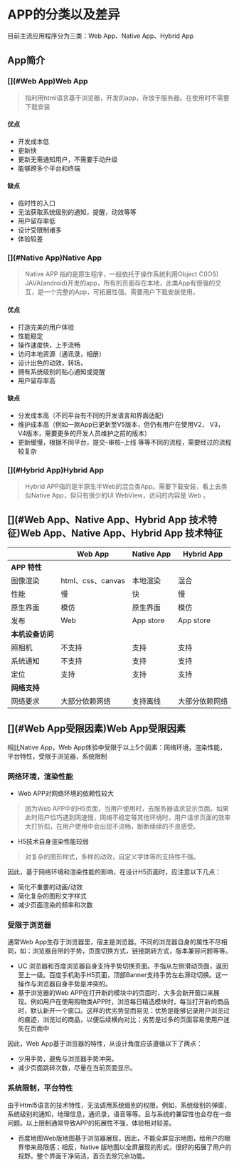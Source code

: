 # [](#APP的分类以及差异)APP的分类以及差异

目前主流应用程序分为三类：Web App、Native App、Hybrid App

## [](#App简介)App简介

### [](#Web App)Web App

> 指利用html语言基于浏览器，开发的app，存放于服务器。在使用时不需要下载安装

#### 优点

*   开发成本低
*   更新快
*   更新无需通知用户，不需要手动升级
*   能够跨多个平台和终端

#### 缺点

*   临时性的入口
*   无法获取系统级别的通知，提醒，动效等等
*   用户留存率低
*   设计受限制诸多
*   体验较差

### [](#Native App)Native App

> Native APP 指的是原生程序，一般依托于操作系统利用Object C(IOS) JAVA(android)开发的app，所有的页面存在本地，此类App有很强的交互，是一个完整的App，可拓展性强。需要用户下载安装使用。

#### 优点

*   打造完美的用户体验
*   性能稳定
*   操作速度快，上手流畅
*   访问本地资源（通讯录，相册）
*   设计出色的动效，转场，
*   拥有系统级别的贴心通知或提醒
*   用户留存率高

#### 缺点

*   分发成本高（不同平台有不同的开发语言和界面适配）
*   维护成本高（例如一款App已更新至V5版本，但仍有用户在使用V2， V3， V4版本，需要更多的开发人员维护之前的版本）
*   更新缓慢，根据不同平台，提交–审核–上线 等等不同的流程，需要经过的流程较复杂

### [](#Hybrid App)Hybrid App

> Hybrid APP指的是半原生半Web的混合类App。需要下载安装，看上去类似Native App，但只有很少的UI WebView，访问的内容是 Web 。

## [](#Web App、Native App、Hybrid App 技术特征)Web App、Native App、Hybrid App 技术特征

|  | Web App | Native App | Hybrid App |
| --- | --- | --- | --- |
| **APP 特性** |
| 图像渲染 | html、css、canvas | 本地渲染 | 混合 |
| 性能 | 慢 | 快 | 慢 |
| 原生界面 | 模仿 | 原生界面 | 模仿 |
| 发布 | Web | App store | App store |
| **本机设备访问** |
| 照相机 | 不支持 | 支持 | 支持 |
| 系统通知 | 不支持 | 支持 | 支持 |
| 定位 | 支持 | 支持 | 支持 |
| **网络支持** |
| 网络要求 | 大部分依赖网络 | 支持离线 | 大部分依赖网络 |

## [](#Web App受限因素)Web App受限因素

相比Native App，Web App体验中受限于以上5个因素：网络环境，渲染性能，平台特性，受限于浏览器，系统限制

### [](#网络环境，渲染性能)网络环境，渲染性能

*   Web APP对网络环境的依赖性较大

> 因为Web APP中的H5页面，当用户使用时，去服务器请求显示页面。如果此时用户恰巧遇到网速慢，网络不稳定等其他环境时，用户请求页面的效率大打折扣，在用户使用中会出现不流畅，断断续续的不良感受。

*   H5技术自身渲染性能较弱

> 对复杂的图形样式，多样的动效，自定义字体等的支持性不强。

因此，基于网络环境和渲染性能的影响，在设计H5页面时，应注意以下几点：

*   简化不重要的动画/动效
*   简化复杂的图形文字样式
*   减少页面渲染的频率和次数

### [](#受限于浏览器)受限于浏览器

通常Web App生存于浏览器里，宿主是浏览器。不同的浏览器自身的属性不尽相同，如：浏览器自带的手势，页面切换方式，链接跳转方式，版本兼容问题等等。

*   UC 浏览器和百度浏览器自身支持手势切换页面。手指从左侧滑动页面，返回至上一级。百度手机助手H5页面，顶部Banner支持手势左右滑动切换。这一操作与浏览器自身手势是冲突的。
*   基于浏览器的Web APP在打开新的模块中的页面时，大多会新开窗口来展现。例如用户在使用购物类APP时，浏览每日精选模块时，每当打开新的商品时，默认新开一个窗口。这样的优劣势显而易见：优势是能够记录用户浏览过的痕迹，浏览过的商品，以便后续横向对比；劣势是过多的页面容易使用户迷失在页面中

因此，Web App基于浏览器的特性，从设计角度应该遵循以下了两点：

*   少用手势，避免与浏览器手势冲突。
*   减少页面跳转次数，尽量在当前页面显示。

### [](#系统限制，平台特性)系统限制，平台特性

由于Html5语言的技术特性，无法调用系统级别的权限。例如，系统级别的弹窗，系统级别的通知，地理信息，通讯录，语音等等。且与系统的兼容性也会存在一些问题。以上限制通常导致APP的拓展性不强，体验相对较差。

*   百度地图Web版地图基于浏览器展现，因此，不能全屏显示地图，给用户的眼界带来局限感；相反，Native 版地图以全屏展现的形式，很好的拓展了用户的视野。整个界面干净简洁，首页去除冗余功能。
